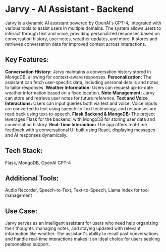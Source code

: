 # Jarvy - AI Assistant - Backend

Jarvy is a dynamic AI assistant powered by OpenAI's GPT-4, integrated with various tools to assist users in multiple domains. The system allows users to interact through text and voice, providing personalized responses based on conversation history, user notes, weather updates, and more. It stores and retrieves conversation data for improved context across interactions.

## Key Features:

**Conversation History:** Jarvy maintains a conversation history stored in MongoDB, allowing for context-aware responses.
**Personalization:** The assistant can fetch user-specific data, including personal details and notes, to tailor responses.
**Weather Information:** Users can request up-to-date weather information based on a fixed location.
**Note Management:** Jarvy can store and retrieve user notes for future reference.
**Text and Voice Interactions:** Users can input queries both via text and voice. Voice inputs are converted to text using speech-to-text technology, and responses are read back using text-to-speech.
**Flask Backend & MongoDB:** The project leverages Flask for the backend, with MongoDB for storing user data and conversation history.
**Real-Time Interaction:** The app offers real-time feedback with a conversational UI built using React, displaying messages and AI responses dynamically.

## Tech Stack:

Flask, MongoDB, OpenAI GPT-4

## Additional Tools:

Audio Recorder, Speech-to-Text, Text-to-Speech, Llama Index for tool management

## Use Case:

Jarvy serves as an intelligent assistant for users who need help organizing their thoughts, managing notes, and staying updated with relevant information like weather. The assistant's ability to recall past conversations and handle real-time interactions makes it an ideal choice for users seeking personalized support.
